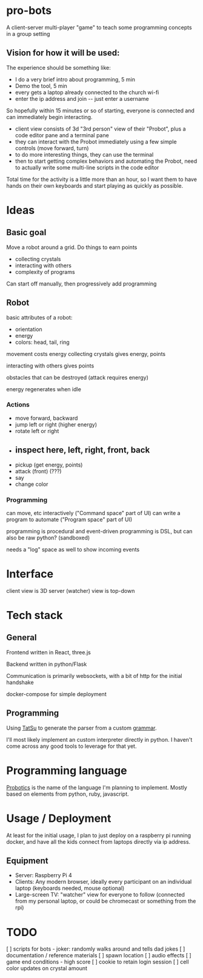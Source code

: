 # pro-bots

A client-server multi-player "game" to teach some programming concepts in a group setting

## Vision for how it will be used:

The experience should be something like:

- I do a very brief intro about programming, 5 min
- Demo the tool, 5 min
- every gets a laptop already connected to the church wi-fi
- enter the ip address and join -- just enter a username

So hopefully within 15 minutes or so of starting, everyone is connected and can immediately begin interacting.

- client view consists of 3d "3rd person" view of their "Probot", plus a code editor pane and a terminal pane
- they can interact with the Probot immediately using a few simple controls (move forward, turn)
- to do more interesting things, they can use the terminal
- then to start getting complex behaviors and automating the Probot, need to actually write some multi-line scripts in the code editor

Total time for the activity is a little more than an hour, so I want them to have hands on their own keyboards and start playing as quickly as possible.

# Ideas

## Basic goal

Move a robot around a grid. Do things to earn points

- collecting crystals
- interacting with others
- complexity of programs

Can start off manually, then progressively add programming

## Robot

basic attributes of a robot:

- orientation
- energy
- colors: head, tail, ring

movement costs energy
collecting crystals gives energy, points

interacting with others gives points

obstacles that can be destroyed (attack requires energy)

energy regenerates when idle

### Actions

- move forward, backward
- jump left or right (higher energy)
- rotate left or right
- ## inspect here, left, right, front, back
- pickup (get energy, points)
- attack (front) (???)
- say
- change color

### Programming

can move, etc interactively ("Command space" part of UI)
can write a program to automate ("Program space" part of UI)

programming is procedural and event-driven
programming is DSL, but can also be raw python? (sandboxed)

needs a "log" space as well to show incoming events

# Interface

client view is 3D
server (watcher) view is top-down

# Tech stack

## General

Frontend written in React, three.js

Backend written in python/Flask

Communication is primarily websockets, with a bit of http for the initial handshake

docker-compose for simple deployment

## Programming

Using [TatSu](https://tatsu.readthedocs.io/en/stable/intro.html) to generate the parser from a custom [grammar](https://github.com/jslade/pro-bots/wiki/Probotics).

I'll most likely implement an custom interpreter directly in python. I haven't come across any good tools to leverage for that yet.

# Programming language

[Probotics](https://github.com/jslade/pro-bots/wiki/Probotics) is the name of the language I'm planning to implement. Mostly based on elements from python, ruby, javascript.

# Usage / Deployment

At least for the initial usage, I plan to just deploy on a raspberry pi running docker, and have all the kids connect from laptops directly via ip address.

## Equipment

- Server: Raspberry Pi 4
- Clients: Any modern browser, ideally every participant on an individual laptop (keyboards needed, mouse optional)
- Large-screen TV: "watcher" view for everyone to follow (connected from my personal laptop, or could be chromecast or something from the rpi)


# TODO

[ ] scripts for bots
    - joker: randomly walks around and tells dad jokes
[ ] documentation / reference materials
[ ] spawn location
[ ] audio effects
[ ] game end conditions - high score
[ ] cookie to retain login session
[ ] cell color updates on crystal amount
